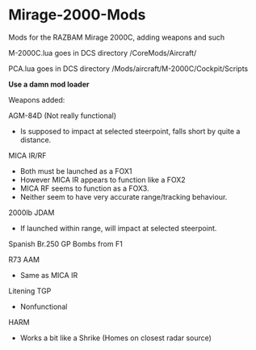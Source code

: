 # Mirage-2000-Mods
Mods for the RAZBAM Mirage 2000C, adding weapons and such 


M-2000C.lua goes in DCS directory /CoreMods/Aircraft/
  
  
PCA.lua goes in DCS directory /Mods/aircraft/M-2000C/Cockpit/Scripts


**Use a damn mod loader**


Weapons added: 

AGM-84D (Not really functional)
  - Is supposed to impact at selected steerpoint, falls short by quite a distance.

MICA IR/RF 
  - Both must be launched as a FOX1
  - However MICA IR appears to function like a FOX2
  - MICA RF seems to function as a FOX3. 
  - Neither seem to have very accurate range/tracking behaviour.

2000lb JDAM
  - If launched within range, will impact at selected steerpoint. 


Spanish Br.250 GP Bombs from F1


R73 AAM 
  - Same as MICA IR


Litening TGP 
  - Nonfunctional


HARM 
  - Works a bit like a Shrike (Homes on closest radar source)

